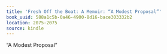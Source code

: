 ```yaml
---
title: 'Fresh Off the Boat: A Memoir: “A Modest Proposal”'
book_uuid: 588a1c5b-0a46-4900-8d16-bace303332b2
location: 2075-2075
source: kindle
---
```


“A Modest Proposal”